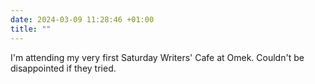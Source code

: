 ```yaml
---
date: 2024-03-09 11:28:46 +01:00
title: ""
---
```

I'm attending my very first Saturday Writers' Cafe at Omek. Couldn't be disappointed if they tried. 
